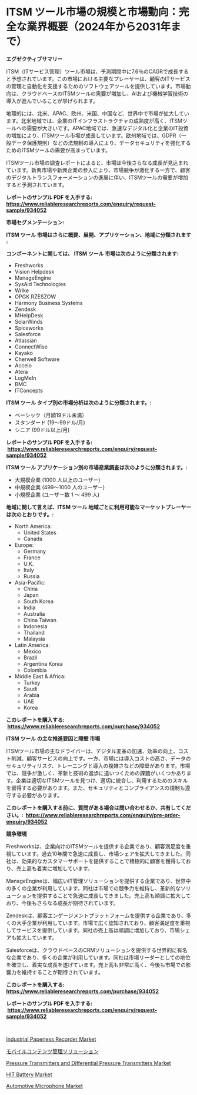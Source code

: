 <p><h1>ITSM ツール市場の規模と市場動向：完全な業界概要（2024年から2031年まで）</h1></p><p><strong>エグゼクティブサマリー</strong></p>
<p><p>ITSM（ITサービス管理）ツール市場は、予測期間中に7.6％のCAGRで成長すると予想されています。この市場における主要なプレーヤーは、顧客のITサービスの管理と自動化を支援するためのソフトウェアツールを提供しています。市場動向は、クラウドベースのITSMツールの需要が増加し、AIおよび機械学習技術の導入が進んでいることが挙げられます。</p><p>地理的には、北米、APAC、欧州、米国、中国など、世界中で市場が拡大しています。北米地域では、企業のITインフラストラクチャの成熟度が高く、ITSMツールへの需要が大きいです。APAC地域では、急速なデジタル化と企業のIT投資の増加により、ITSMツール市場が成長しています。欧州地域では、GDPR（一般データ保護規則）などの法規制の導入により、データセキュリティを強化するためのITSMツールの需要が高まっています。</p><p>ITSMツール市場の調査レポートによると、市場は今後さらなる成長が見込まれています。新興市場や新興企業の参入により、市場競争が激化する一方で、顧客のデジタルトランスフォーメーションの進展に伴い、ITSMツールの需要が増加すると予測されています。</p></p>
<p><strong>レポートのサンプル PDF を入手する: <a href="https://www.reliableresearchreports.com/enquiry/request-sample/934052">https://www.reliableresearchreports.com/enquiry/request-sample/934052</a></strong></p>
<p><strong>市場セグメンテーション:</strong></p>
<p><strong> ITSM ツール 市場はさらに概要、展開、アプリケーション、地域に分類されます :</strong></p>
<p><strong>コンポーネントに関しては、 ITSM ツール 市場は次のように分類されます: &nbsp;</strong></p>
<p><ul><li>Freshworks</li><li>Vision Helpdesk</li><li>ManageEngine</li><li>SysAid Technologies</li><li>Wrike</li><li>OPGK RZESZOW</li><li>Harmony Business Systems</li><li>Zendesk</li><li>MHelpDesk</li><li>SolarWinds</li><li>Spiceworks</li><li>Salesforce</li><li>Atlassian</li><li>ConnectWise</li><li>Kayako</li><li>Cherwell Software</li><li>Accelo</li><li>Atera</li><li>LogMeIn</li><li>BMC</li><li>ITConcepts</li></ul></p>
<p><strong> ITSM ツール タイプ別の市場分析は次のように分類されます。:</strong></p>
<p><ul><li>ベーシック（月額19ドル未満）</li><li>スタンダード (19～99ドル/月)</li><li>シニア (99ドル以上/月)</li></ul></p>
<p><strong>レポートのサンプル PDF を入手する: &nbsp;<a href="https://www.reliableresearchreports.com/enquiry/request-sample/934052">https://www.reliableresearchreports.com/enquiry/request-sample/934052</a></strong></p>
<p><strong> ITSM ツール アプリケーション別の市場産業調査は次のように分類されます。:</strong></p>
<p><ul><li>大規模企業 (1000 人以上のユーザー)</li><li>中規模企業 (499～1000 人のユーザー)</li><li>小規模企業 (ユーザー数 1 ～ 499 人)</li></ul></p>
<p><strong>地域に関して言えば、ITSM ツール 地域ごとに利用可能なマーケットプレーヤーは次のとおりです。:</strong></p>
<p><ul>
    <li>
        North America:
        <ul>
            <li>United States</li>
            <li>Canada</li>
        </ul>
    </li>
    <li>
        Europe:
        <ul>
            <li>Germany</li>
            <li>France</li>
            <li>U.K.</li>
            <li>Italy</li>
            <li>Russia</li>
        </ul>
    </li>
    <li>
        Asia-Pacific:
        <ul>
            <li>China</li>
            <li>Japan</li>
            <li>South Korea</li>
            <li>India</li>
            <li>Australia</li>
            <li>China Taiwan</li>
            <li>Indonesia</li>
            <li>Thailand</li>
            <li>Malaysia</li>
        </ul>
    </li>
    <li>
        Latin America:
        <ul>
            <li>Mexico</li>
            <li>Brazil</li>
            <li>Argentina Korea</li>
            <li>Colombia</li>
        </ul>
    </li>
    <li>
        Middle East & Africa:
        <ul>
            <li>Turkey</li>
            <li>Saudi</li>
            <li>Arabia</li>
            <li>UAE</li>
            <li>Korea</li>
        </ul>
    </li>
    </ul></p>
<p><strong>このレポートを購入する: &nbsp;<a href="https://www.reliableresearchreports.com/purchase/934052">https://www.reliableresearchreports.com/purchase/934052</a></strong></p>
<p><strong>ITSM ツール の主な推進要因と障壁 市場</strong></p>
<p><p>ITSMツール市場の主なドライバーは、デジタル変革の加速、効率の向上、コスト削減、顧客サービスの向上です。一方、市場には導入コストの高さ、データのセキュリティリスク、トレーニングと導入の複雑さなどの障壁があります。市場では、競争が激しく、革新と技術の進歩に追いつくための課題がいくつかあります。企業は適切なITSMツールを見つけ、適切に統合し、利用するためのスキルを習得する必要があります。また、セキュリティとコンプライアンスの規制も遵守する必要があります。</p></p>
<p><strong>このレポートを購入する前に、質問がある場合は問い合わせるか、共有してください。:&nbsp; <a href="https://www.reliableresearchreports.com/enquiry/pre-order-enquiry/934052">https://www.reliableresearchreports.com/enquiry/pre-order-enquiry/934052</a></strong></p>
<p><strong>競争環境</strong></p>
<p><p>Freshworksは、企業向けのITSMツールを提供する企業であり、顧客満足度を重視しています。過去10年間で急速に成長し、市場シェアを拡大してきました。同社は、効果的なカスタマーサポートを提供することで積極的に顧客を獲得しており、売上高も着実に増加しています。</p><p>ManageEngineは、幅広いIT管理ソリューションを提供する企業であり、世界中の多くの企業が利用しています。同社は市場での競争力を維持し、革新的なソリューションを提供することで急速に成長してきました。売上高も順調に拡大しており、今後もさらなる成長が期待されています。</p><p>Zendeskは、顧客エンゲージメントプラットフォームを提供する企業であり、多くの大手企業が利用しています。市場で広く認知されており、顧客満足度を重視してサービスを提供しています。同社の売上高は順調に増加しており、市場シェアも拡大しています。</p><p>Salesforceは、クラウドベースのCRMソリューションを提供する世界的に有名な企業であり、多くの企業が利用しています。同社は市場リーダーとしての地位を確立し、着実な成長を遂げています。売上高も非常に高く、今後も市場での影響力を維持することが期待されています。</p></p>
<p><strong>このレポートを購入する: &nbsp; <a href="https://www.reliableresearchreports.com/purchase/934052">https://www.reliableresearchreports.com/purchase/934052</a></strong></p>
<p><strong>レポートのサンプル PDF を入手する: &nbsp;<a href="https://www.reliableresearchreports.com/enquiry/request-sample/934052">https://www.reliableresearchreports.com/enquiry/request-sample/934052</a></strong><strong></strong></p>
<p>&nbsp;</p>
<p><p><a href="https://fuschia-pecorino-a6d.notion.site/Industrial-Paperless-Recorder-Market-Analysis-and-Market-Size-Global-Industry-Overview-Market-Segm-d797d861e4274cd78c0f3b8c4a6c55ef">Industrial Paperless Recorder Market</a></p><p><a href="https://github.com/ppmazlotr77499/Market-Research-Report-List-1/blob/main/1773893184291.md">モバイルコンテンツ管理ソリューション</a></p><p><a href="https://simplistic-meeting-7ee.notion.site/Decoding-the-Pressure-Transmitters-and-Differential-Pressure-Transmitters-Market-A-Deep-Dive-into-t-543b40bff5a34471abd731f73d6d8a8a">Pressure Transmitters and Differential Pressure Transmitters Market</a></p><p><a href="https://github.com/johnbach50/Market-Research-Report-List-2/blob/main/hit-battery-market.md">HIT Battery Market</a></p><p><a href="https://view.publitas.com/reportprime-1/automotive-microphone-market-challenges-opportunities-and-growth-drivers-and-major-market-players-forecasted-for-period-from-2024-2031/">Automotive Microphone Market</a></p></p>